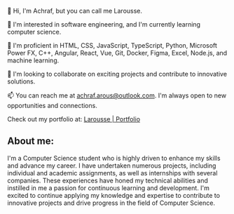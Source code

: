 👋 Hi, I'm Achraf, but you can call me Larousse.

👀 I'm interested in software engineering, and I'm currently learning computer science.

🌱 I'm proficient in HTML, CSS, JavaScript, TypeScript, Python, Microsoft Power FX, C++, Angular, React, Vue, Git, Docker, Figma, Excel, Node.js, and machine learning.

💞️ I'm looking to collaborate on exciting projects and contribute to innovative solutions.

📫 You can reach me at achraf.arous@outlook.com. I'm always open to new opportunities and connections.

Check out my portfolio at: [Larousse | Portfolio](https://portfolio-5c50a.web.app/)

## About me:


I'm a Computer Science student who is highly driven to enhance my skills and advance my career. I have undertaken numerous projects, including individual and academic assignments, as well as internships with several companies. These experiences have honed my technical abilities and instilled in me a passion for continuous learning and development. I'm excited to continue applying my knowledge and expertise to contribute to innovative projects and drive progress in the field of Computer Science.
